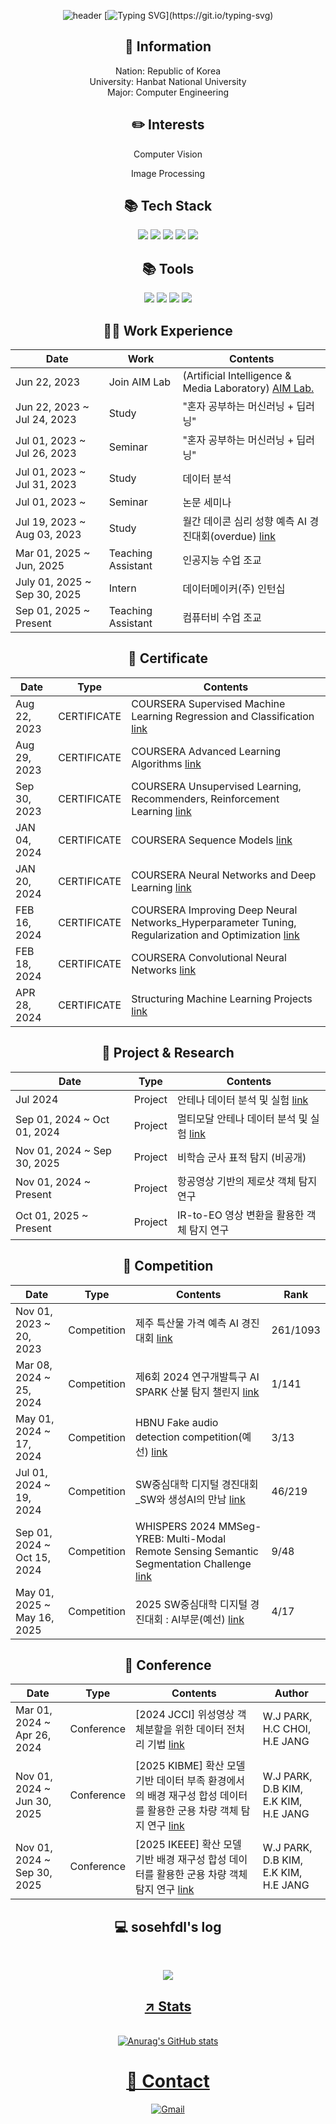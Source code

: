 <div align="center">
  
![header](https://capsule-render.vercel.app/api?type=waving&color=6994CDEE&text=&animation=twinkling&height=80)
[![Typing SVG](https://readme-typing-svg.demolab.com?font=Alkatra&weight=500&size=45&duration=3000&pause=3&color=0080ff&center=true&vCenter=false&multiline=true&repeat=true&width=1000&height=100&lines=Welcome+to+sosehfdl's+GitHub!)](https://git.io/typing-svg)

## 🔎 Information
Nation: Republic of Korea
<br/>University: Hanbat National University
<br/>Major: Computer Engineering


## ✏️ Interests
Computer Vision

Image Processing


## 📚 Tech Stack
<img src="https://img.shields.io/badge/Python-3776AB?style=flat&logo=Python&logoColor=white"/> <img src="https://img.shields.io/badge/Numpy-013243?style=flat&logo=Numpy&logoColor=white"/> <img src="https://img.shields.io/badge/pandas-150458?style=flat&logo=pandas&logoColor=white"/> <img src="https://img.shields.io/badge/scikit-learn-F7931E?style=flat&logo=scikit-learn&logoColor=white"/> <img src="https://img.shields.io/badge/PyTorch-EE4C2C?style=flat&logo=PyTorch&logoColor=white"/> 


## 📚 Tools
<img src="https://img.shields.io/badge/Visual Studio Code-007ACC?style=flat-square&logo=Visual Studio Code&logoColor=white"/> <img src="https://img.shields.io/badge/Google Colab-F9AB00?style=flat-square&logo=Google Colab&logoColor=white"/> <img src="https://img.shields.io/badge/Docker-2496ED?style=flat-square&logo=Docker&logoColor=white"/> <img src="https://img.shields.io/badge/Git-F05032?style=flat-square&logo=git&logoColor=white"/>


## 🙋‍♂️ Work Experience
Date | Work | Contents
----- | ----- | -----
Jun 22, 2023 | Join AIM Lab | (Artificial Intelligence & Media Laboratory) [AIM Lab.](https://sites.google.com/view/aim-lab-hbnu/home)
Jun 22, 2023 ~ Jul 24, 2023 | Study | "혼자 공부하는 머신러닝 + 딥러닝"
Jul 01, 2023 ~ Jul 26, 2023  | Seminar | "혼자 공부하는 머신러닝 + 딥러닝"
Jul 01, 2023 ~ Jul 31, 2023 | Study | 데이터 분석
Jul 01, 2023 ~ | Seminar | 논문 세미나
Jul 19, 2023 ~ Aug 03, 2023 | Study | 월간 데이콘 심리 성향 예측 AI 경진대회(overdue) [link](https://github.com/sosehfdl/Dacon_Machiavellism_test_solution)
Mar 01, 2025 ~ Jun, 2025 | Teaching Assistant | 인공지능 수업 조교
July 01, 2025 ~ Sep 30, 2025 | Intern | 데이터메이커(주) 인턴십
Sep 01, 2025 ~ Present | Teaching Assistant | 컴퓨터비 수업 조교

## 📃 Certificate
Date | Type | Contents
----- | ----- | -----
Aug 22, 2023 | CERTIFICATE | COURSERA Supervised Machine Learning Regression and Classification [link](https://github.com/sosehfdl/sosehfdl/assets/123284655/e6db1b6f-4e84-4363-a031-80e8f2ed156e)
Aug 29, 2023 | CERTIFICATE | COURSERA Advanced Learning Algorithms [link](https://github.com/sosehfdl/sosehfdl/assets/123284655/9548f39e-2a02-40b3-a2bc-8e6974cbec46)
Sep 30, 2023 | CERTIFICATE | COURSERA Unsupervised Learning, Recommenders, Reinforcement Learning [link](https://github.com/sosehfdl/sosehfdl/assets/123284655/9223e87e-00ae-4588-88c3-a7de0eb4edfa)
JAN 04, 2024 | CERTIFICATE | COURSERA Sequence Models [link](https://github.com/sosehfdl/sosehfdl/assets/123284655/43ff36b8-a3a2-496c-8bc3-5dc4a2b8a498)
JAN 20, 2024 | CERTIFICATE | COURSERA Neural Networks and Deep Learning [link](https://github.com/sosehfdl/sosehfdl/assets/123284655/9afab31c-5067-4ac9-b7f6-1634d9bc317d)
FEB 16, 2024 | CERTIFICATE | COURSERA Improving Deep Neural Networks_Hyperparameter Tuning, Regularization and Optimization [link](https://github.com/user-attachments/assets/34f301fe-2641-476e-bac2-97295c18b03c)
FEB 18, 2024 | CERTIFICATE | COURSERA Convolutional Neural Networks [link](https://github.com/user-attachments/assets/536e8738-a41f-4abc-98fc-bc72d59fac9b)
APR 28, 2024 | CERTIFICATE | Structuring Machine Learning Projects [link](https://github.com/user-attachments/assets/349a0bfc-493f-4992-9501-a48539a42a8a)


## 📃 Project & Research
Date | Type | Contents
----- | ----- | -----
Jul 2024 | Project | 안테나 데이터 분석 및 실험 [link](https://docs.google.com/presentation/d/1dS7pIAmiluPT42fqskV9tENl51nOLzeSG6rQ_lot2jk/edit?usp=drive_link)
Sep 01, 2024 ~ Oct 01, 2024 | Project | 멀티모달 안테나 데이터 분석 및 실험 [link](https://docs.google.com/presentation/d/1XaGegUde-VkECaArLgq0KP4GYYnKz2tv8de-NnUwOpo/edit?usp=drive_link)
Nov 01, 2024 ~ Sep 30, 2025 | Project | 비학습 군사 표적 탐지 (비공개)
Nov 01, 2024 ~ Present | Project | 항공영상 기반의 제로샷 객체 탐지 연구
Oct 01, 2025 ~ Present | Project | IR-to-EO 영상 변환을 활용한 객체 탐지 연구



## 📃 Competition
Date | Type | Contents | Rank
----- | ----- | ----- | -----
Nov 01, 2023 ~ 20, 2023 | Competition | 제주 특산물 가격 예측 AI 경진대회 [link](https://github.com/sosehfdl/Dacon_Jeju_Specialty_Product_Price_Prediction_AI) | 261/1093
Mar 08, 2024 ~ 25, 2024 | Competition | 제6회 2024 연구개발특구 AI SPARK 산불 탐지 챌린지 [link](https://aifactory.space/task/2723/overview) | 1/141
May 01, 2024 ~ 17, 2024 | Competition | HBNU Fake audio detection competition(예선) [link](https://www.kaggle.com/competitions/hbnu-fake-audio-detection-competition/overview) | 3/13
Jul 01, 2024 ~ 19, 2024 | Competition | SW중심대학 디지털 경진대회_SW와 생성AI의 만남 [link](https://dacon.io/competitions/official/236253/overview/description) | 46/219
Sep 01, 2024 ~ Oct 15, 2024 | Competition | WHISPERS 2024 MMSeg-YREB: Multi-Modal Remote Sensing Semantic Segmentation Challenge [link](https://codalab.lisn.upsaclay.fr/competitions/19945) | 9/48
May 01, 2025 ~ May 16, 2025 | Competition | 2025 SW중심대학 디지털 경진대회 : AI부문(예선) [link](https://www.kaggle.com/competitions/fake-text-detection-competition/overview) | 4/17


## 📃 Conference
Date | Type | Contents | Author
----- | ----- | ----- | -----
Mar 01, 2024 ~ Apr 26, 2024 | Conference | [2024 JCCI] 위성영상 객체분할을 위한 데이터 전처리 기법 [link](https://drive.google.com/file/d/1VW8P80DQh9x0BptQuGeTqI1GlmtP7UZr/view?usp=drive_link) | W.J PARK, H.C CHOI, H.E JANG
Nov 01, 2024 ~ Jun 30, 2025 | Conference | [2025 KIBME] 확산 모델 기반 데이터 부족 환경에서의 배경 재구성 합성 데이터를 활용한 군용 차량 객체 탐지 연구 [link](https://drive.google.com/file/d/1ud1YtV2q9qvSZ4MgQgwq1WWnC4XktK4d/view?usp=drive_link) | W.J PARK, D.B KIM, E.K KIM, H.E JANG
Nov 01, 2024 ~ Sep 30, 2025 | Conference | [2025 IKEEE] 확산 모델 기반 배경 재구성 합성 데이터를 활용한 군용 차량 객체 탐지 연구 [link](https://www.kci.go.kr/kciportal/ci/sereArticleSearch/ciSereArtiView.kci?sereArticleSearchBean.artiId=ART003244895) | W.J PARK, D.B KIM, E.K KIM, H.E JANG


## 💻 sosehfdl's log
 
  <br/>

<a href="https://velog.io/@sosehfdl"><img src="https://img.shields.io/badge/velog-11B48A?style=flat-square&logo=Vimeo&logoColor=white&link=https://velog.io/@sosehfdl"/>

## ↗️ Stats
<br/>![Anurag's GitHub stats](https://github-readme-stats.vercel.app/api?username=sosehfdl&show_icons=true&theme=light)


# 💬 Contact
<a href="mailto:dnwls01113@gmail.com">![Gmail](https://img.shields.io/badge/Gmail-D14836?style=for-the-badge&logo=gmail&logoColor=white)
</div>
